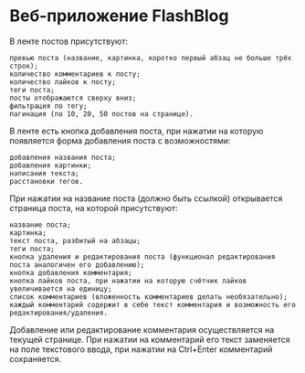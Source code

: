 # Веб-приложение FlashBlog

В ленте постов присутствуют:

    превью поста (название, картинка, коротко первый абзац не больше трёх строк);
    количество комментариев к посту;
    количество лайков к посту;
    теги поста;
    посты отображаются сверху вниз;
    фильтрация по тегу;
    пагинация (по 10, 20, 50 постов на странице).

В ленте есть кнопка добавления поста, при нажатии на которую появляется форма добавления поста с возможностями:

    добавления названия поста;
    добавления картинки;
    написания текста;
    расстановки тегов.

При нажатии на название поста (должно быть ссылкой) открывается страница поста, на которой присутствуют:

    название поста;
    картинка;
    текст поста, разбитый на абзацы;
    теги поста;
    кнопка удаления и редактирования поста (функционал редактирования поста аналогичен его добавлению);
    кнопка добавления комментария;
    кнопка лайков поста, при нажатии на которую счётчик лайков увеличивается на единицу;
    список комментариев (вложенность комментариев делать необязательно);
    каждый комментарий содержит в себе текст комментария и возможность его редактирования/удаления.

Добавление или редактирование комментария осуществляется на текущей странице. При нажатии на комментарий его текст заменяется на поле текстового ввода, при нажатии на Ctrl+Enter комментарий сохраняется.